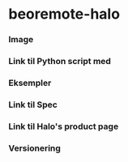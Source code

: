 # beoremote-halo

### Image
### Link til Python script med
### Eksempler
### Link til Spec
### Link til Halo's product page
### Versionering
